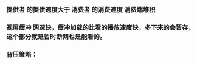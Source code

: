 
### 提供者 的提供速度大于 消费者 的消费速度   消费端堆积 

### 视屏缓冲 网速快，缓冲加载的比看的播放速度快，多下来的会暂存，这个部分就是暂时断网也是能看的。


### 背压策略：


